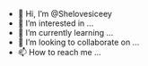- 👋 Hi, I’m @Shelovesiceey
- 👀 I’m interested in ...
- 🌱 I’m currently learning ...
- 💞️ I’m looking to collaborate on ...
- 📫 How to reach me ...

<!---
Shelovesiceey/Shelovesiceey is a ✨ special ✨ repository because its `README.md` (this file) appears on your GitHub profile.
You can click the Preview link to take a look at your changes.
--->
